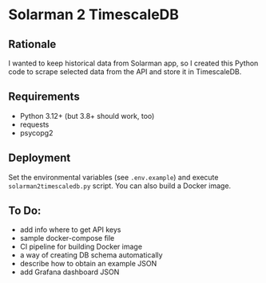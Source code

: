 # Solarman 2 TimescaleDB

## Rationale

I wanted to keep historical data from Solarman app, so I created this Python code to scrape selected data from the API and store it in TimescaleDB.

## Requirements

* Python 3.12+ (but 3.8+ should work, too)
* requests
* psycopg2

## Deployment

Set the environmental variables (see `.env.example`) and execute `solarman2timescaledb.py` script. You can also build a Docker image.

## To Do:

* add info where to get API keys
* sample docker-compose file
* CI pipeline for building Docker image
* a way of creating DB schema automatically
* describe how to obtain an example JSON
* add Grafana dashboard JSON
